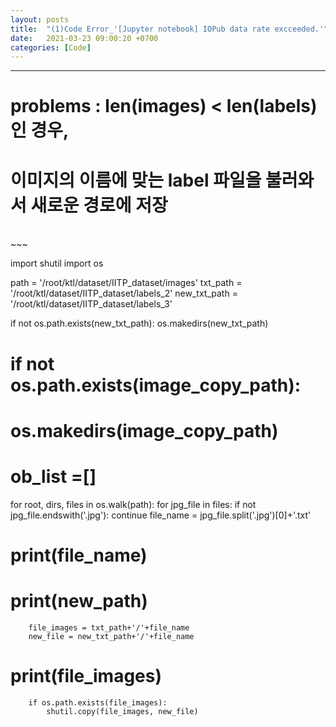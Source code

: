 ```yaml
---
layout: posts
title:  "(1)Code Error_'[Jupyter notebook] IOPub data rate excceeded.'"
date:   2021-03-23 09:00:20 +0700
categories: [Code]
---
```

<link rel = "stylesheet" href ="/static/css/bootstrap.min.css">

--------------------------

# problems : len(images) < len(labels) 인 경우, <br/>
# 이미지의 이름에 맞는 label 파일을 불러와서 새로운 경로에 저장
<br/>
~~~

import shutil
import os

path = '/root/ktl/dataset/IITP_dataset/images'
txt_path = '/root/ktl/dataset/IITP_dataset/labels_2'
new_txt_path = '/root/ktl/dataset/IITP_dataset/labels_3'

if not os.path.exists(new_txt_path):
    os.makedirs(new_txt_path)

# if not os.path.exists(image_copy_path):
#     os.makedirs(image_copy_path)
# ob_list =[]
for root, dirs, files in os.walk(path):
    for jpg_file in files:
        if not jpg_file.endswith('.jpg'):
            continue
        file_name = jpg_file.split('.jpg')[0]+'.txt'
#         print(file_name)
        
#         print(new_path)
        file_images = txt_path+'/'+file_name 
        new_file = new_txt_path+'/'+file_name
#         print(file_images)
        if os.path.exists(file_images):
            shutil.copy(file_images, new_file)
~~~
